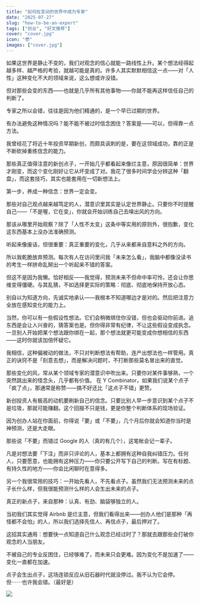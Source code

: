 ```yaml
---
title: "如何在变动的世界中成为专家"
date: "2025-07-27"
slug: "how-to-be-an-expert"
tags: ["创业", "好文推荐"]
cover: "cover.jpg"
icon: "😎"
images: ["cover.jpg"]
---
```

如果这世界是静止不变的，我们对观念的信心就能一路线性上升。某个想法经得起越多样、越严格的考验，就越可能是真的。许多人其实默默相信这一点——对「人性」这种变化不大的领域来说，这么想或许没错。



但对那些会变的东西——也就是几乎所有其他事物——你就不能再这样信任自己的判断了。



专家之所以会错，往往是因为他们精通的，是一个早已过期的世界。



有办法避免这种情况吗？能不能不被过时信念困住？答案是——可以，但得靠一点方法。



我曾经花了将近十年投资早期新创，而颇具讽刺的是，要在这领域成功，靠的正是不断砍掉重练信念的能力。



那些真正值得注意的新创点子，一开始几乎都看起来像烂主意，原因很简单：世界才刚变，而这个变化刚好让它从坏变成了对。我花了很多时间学会分辨这种「翻盘」，而这套技巧，其实也能套用在一切新想法上。



第一步，养成一种信念：世界一定会变。



那些对自己观点越来越笃定的人，潜意识里其实是认定世界静止。只要你不时提醒自己——「不是喔，它在变」，你就会开始训练自己去嗅出风的方向。



那该从哪里开始观察？除了「人性不太变」这条中等实用的原则外，很抱歉，变化这东西基本上没办法准确预测。



听起来像废话，但很重要：真正重要的变化，几乎从来都来自意料之外的方向。



所以我乾脆放弃预测。每次有人在访问里问我「未来怎么看」，我脑中都像没读书的考生一样拼命乱掰出一个听起来不错的答案。



但这不是因为我懒。恰好相反——我觉得，预测未来不但命中率可怜，还会让你思维变得僵硬。与其乱猜，不如选择更实际的策略：彻底、彻底地保持开放心态。



别自以为知道方向，先诚实地承认——我根本不知道哪边才是对的。然后把注意力全放在感知变化的能力上。



当然，你可以有一些假设性想法。它们会稍微绑住你没错，但也会驱动你前进。追东西是会让人兴奋的，猜答案也是。但你得非常有纪律，不让这些假设变成执念。
一旦别人开始把某个想法跟你绑在一起，那个想法就更可能变成你想相信的东西——这时你就该加倍怀疑它。



我相信，这种偏被动的做法，不只对判断想法有帮助，连产出想法也一样管用。真正的诀窍不是「刻意去想」，而是解决问题时，不打断那些莫名冒出来的直觉。



那些变化的风，常从某个领域专家的潜意识中吹出来。只要你对某件事够熟，一个突然跳出来的怪念头，几乎都有价值。
在 Y Combinator，如果我们说某个点子「疯了点」，那通常是称赞——搞不好还比「这点子不错」更赞。



新创投资人有极高的动机要刷新自己的信念。只要比别人早一步意识到某个点子不是垃圾，那就可能赚翻。这个回报不只是钱，更是你整个判断体系的现场验证。



因为创办人站在你面前，你得说「要」或「不要」，几个月后你就会知道你当时是神预测，还是大走眼。



那些说「不要」而错过 Google 的人（真的有几个），这笔帐会记一辈子。



凡是对想法要「下注」而非只评论的人，基本上都拥有这种自我纠错压力。任何人，只要愿意，也能拥有这种压力——你只要公开写下自己的判断。写在有标题、有持久性的地方——你会比闲聊时在意得多。



另一个我很常用的技巧：一开始先看人，不先看点子。虽然我们无法预测未来的点子长什么样，但我很能预测什么样的人会生出未来的点子。



真正的新点子，来自那种：认真、有劲、脑袋够独立的人。



当初我们其实觉得 Airbnb 是烂主意，但我们看得出来——创办人他们是那种「再怪都不会怕」的人，所以我们选择先信人、再信点子，最后押对了。



这招其实通用：想要快一点知道自己什么观念已经过时了？那就去跟那些会打破你观念的人当朋友。



不被自己的专业反困住，已经够难了，而未来只会更难。因为变化不是加速了——变化一直都在加速。



点子会生出点子，这场连锁反应从旧石器时代就没停过。我不认为它会停。
但⋯⋯也许我会错。（最好是）




![](https://prod-files-secure.s3.us-west-2.amazonaws.com/112d0858-5090-4d34-a606-b75eb8d65fd2/46476355-9cf3-4e99-9b7a-3531bc426380/1000202064.png?X-Amz-Algorithm=AWS4-HMAC-SHA256&X-Amz-Content-Sha256=UNSIGNED-PAYLOAD&X-Amz-Credential=ASIAZI2LB466YDLEKOXS%2F20250820%2Fus-west-2%2Fs3%2Faws4_request&X-Amz-Date=20250820T151412Z&X-Amz-Expires=3600&X-Amz-Security-Token=IQoJb3JpZ2luX2VjEI7%2F%2F%2F%2F%2F%2F%2F%2F%2F%2FwEaCXVzLXdlc3QtMiJHMEUCIF9MFMOO%2FGYmkLKDwEKr8U9SIW4rd0IAEHVT%2FYf3%2F%2FODAiEAiuOzHGceOqAOnah8TH3cllKU9h57JE0IejUaDHzg5jsqiAQI1%2F%2F%2F%2F%2F%2F%2F%2F%2F%2F%2FARAAGgw2Mzc0MjMxODM4MDUiDJD063jjOIMJShzJeCrcA%2Bavx93WgvLKTdbUz3sVA54wdLPT9u9tJSm7QQb2tW%2F%2B4OVC766NNP%2FmJ58bAmBRQu830ExAhhMEkQOshRxZSxvqs7TPiCRrRfvJnWuciYDDEI9h9IUIoefbyxK2fm7FOxVZxq6XTow58eXiT1dQZPvDtMlRATYNgBoCmog8peGxPMqLlEjMgRnzEWyaAW3sREj8qFFW4B3jR8oXVP5WTxq5%2FOLFpb9vHRWbVyrsCEDCOuQSD%2FjFo6GrdBCVJWoUvPtutw1KGXPy78BLSCvyFkG4MQy7X8YOqgGBDCnnWz3l3jPuOXUqDGA9tsoPA0uZafxxdPOLa891QyB5OLfLXNvfdLZYFbOvAXSqAFfN80yfGHf3Hp7LHP2oUI7Bo2U6CJWBdumKm6UOdGnUd84nEBekvVjkFiPvgHvzz%2BD1P0AYGBTATr786LOASKPoeYMmwQcfTndwT04gEkMkhqsf5ftSWo4CepXxhz8tjgJYg%2FED6cb8eE5jLq3l68XUvHlUbYvw0qOvd8x399OXFCV1ScmT2RzAT1dmEe%2BviJq6pSLtP4JRGg3sOB8i%2Bi%2FVA1IwEpTRTTk2YWaRr7IBn3vx795RArJl4GO53hqV%2FwjQyACXYQM6ScyFag6fyNBfMNGll8UGOqUBIggAINj7%2BlTsWHt2QwE6tlZGmJS1msnOyM1kODNR5qjHUWinVuYL%2FuEUYMplXSdh%2F8AFCTtd2vz3kExkunseEaIs6D%2BwahZqSNooaGNzC5%2FxXWn7ZwVK4qCRbaW8Ih5notEmuogOmuenx9B2Cr7ygSj%2Fsut33wiOBpxDLYMVkTyeQ1mi%2BPU4aBqTPybLoNiE15CI1ATm4u51xfVVLS%2Fc2GZ%2Fo4lf&X-Amz-Signature=3526d9e362a2a1b5ef4bfdf82f5249bdf571fa99523462e9a13d11294cdff1b6&X-Amz-SignedHeaders=host&x-amz-checksum-mode=ENABLED&x-id=GetObject)

